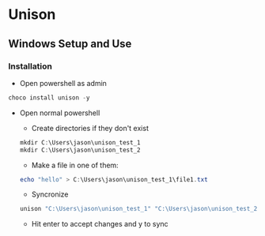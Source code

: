 # Unison

## Windows Setup and Use

### Installation

- Open powershell as admin

```powershell
choco install unison -y
```

- Open normal powershell

  - Create directories if they don't exist

  ```powershell
  mkdir C:\Users\jason\unison_test_1
  mkdir C:\Users\jason\unison_test_2
  ```
  
  - Make a file in one of them:

  ```powershell
  echo "hello" > C:\Users\jason\unison_test_1\file1.txt
  ```

  - Syncronize

  ```powershell
  unison "C:\Users\jason\unison_test_1" "C:\Users\jason\unison_test_2"
  ```

  - Hit enter to accept changes and y to sync


